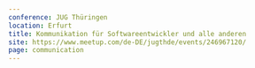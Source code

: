 ```yaml
---
conference: JUG Thüringen
location: Erfurt
title: Kommunikation für Softwareentwickler und alle anderen
site: https://www.meetup.com/de-DE/jugthde/events/246967120/
page: communication
---
```

